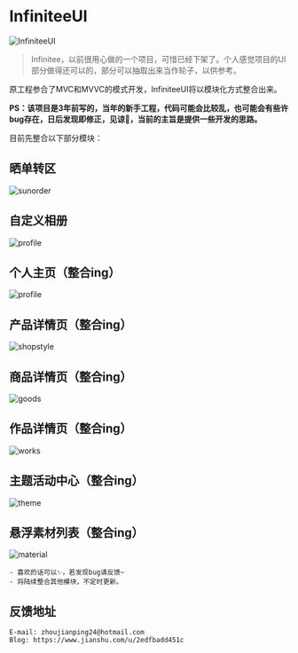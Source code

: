 # InfiniteeUI

![InfiniteeUI](https://github.com/Rogue24/InfiniteeUI/raw/master/Example/InfiniteeUI/InfiniteeUI/Main/Resources/images/infiniteeUiLogo.png)

> Infinitee，以前很用心做的一个项目，可惜已经下架了。个人感觉项目的UI部分做得还可以的，部分可以抽取出来当作轮子，以供参考。

原工程参合了MVC和MVVC的模式开发，InfiniteeUI将以模块化方式整合出来。

**PS：该项目是3年前写的，当年的新手工程，代码可能会比较乱，也可能会有些许bug存在，日后发现即修正，见谅🤥，当前的主旨是提供一些开发的思路。**

目前先整合以下部分模块：

## 晒单转区
![sunorder](https://github.com/Rogue24/InfiniteeUI/raw/master/Cover/sunorder.gif)

## 自定义相册
![profile](https://github.com/Rogue24/InfiniteeUI/raw/master/Cover/photoalbum.gif)

## 个人主页（整合ing）
![profile](https://github.com/Rogue24/InfiniteeUI/raw/master/Cover/profile.gif)

## 产品详情页（整合ing）
![shopstyle](https://github.com/Rogue24/InfiniteeUI/raw/master/Cover/shopstyle.gif)

## 商品详情页（整合ing）
![goods](https://github.com/Rogue24/InfiniteeUI/raw/master/Cover/goods.gif)

## 作品详情页（整合ing）
![works](https://github.com/Rogue24/InfiniteeUI/raw/master/Cover/works.gif)

## 主题活动中心（整合ing）
![theme](https://github.com/Rogue24/InfiniteeUI/raw/master/Cover/theme.gif)

## 悬浮素材列表（整合ing）
![material](https://github.com/Rogue24/InfiniteeUI/raw/master/Cover/material.gif)

    - 喜欢的话可以✨，若发现bug请反馈~
    - 将陆续整合其他模块，不定时更新。

## 反馈地址

    E-mail: zhoujianping24@hotmail.com
    Blog: https://www.jianshu.com/u/2edfbadd451c
